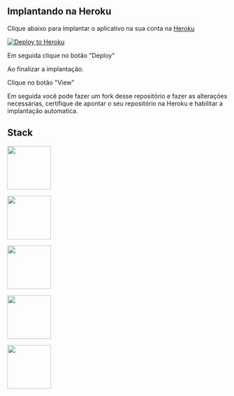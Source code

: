 ## Implantando na Heroku

Clique abaixo para implantar o aplicativo na sua conta na [Heroku](https://www.heroku.com/)

[![Deploy to Heroku](https://www.herokucdn.com/deploy/button.svg)](https://heroku.com/deploy?template=https://github.com/sergiohc/Nosso_Amigo_Secreto)

Em seguida clique no botão "Deploy"

Ao finalizar a implantação.

Clique no botão "View"

Em seguida você pode fazer um fork desse repositório e fazer as alterações necessárias, certifique de apontar o seu repositório na Heroku e habilitar a implantação automatica.

## Stack

<p align="left">
  <a href="http://materializecss.com/" title="Materialize">
    <img src="http://materializecss.com/res/materialize.svg" width="100">
  </a>
</p>

<p align="left">
  <a href="https://www.docker.com/" title="Docker">
    <img src="https://upload.wikimedia.org/wikipedia/commons/4/4e/Docker_%28container_engine%29_logo.svg" width="100">
  </a>
</p>

<p align="left">
  <a href="https://www.ruby-lang.org" title="Ruby - language">
    <img src="https://upload.wikimedia.org/wikipedia/commons/7/73/Ruby_logo.svg" width="100">
  </a>
</p>

<p align="left">
  <a href="https://rubyonrails.org/" title="Rails">
    <img src="https://upload.wikimedia.org/wikipedia/commons/6/62/Ruby_On_Rails_Logo.svg" width="100">
  </a>
</p>

<p align="left">
  <a href="https://www.elephantsql.com/" title="PostgreSQL">
    <img src="https://upload.wikimedia.org/wikipedia/commons/2/29/Postgresql_elephant.svg" width="100">
  </a>
</p>




